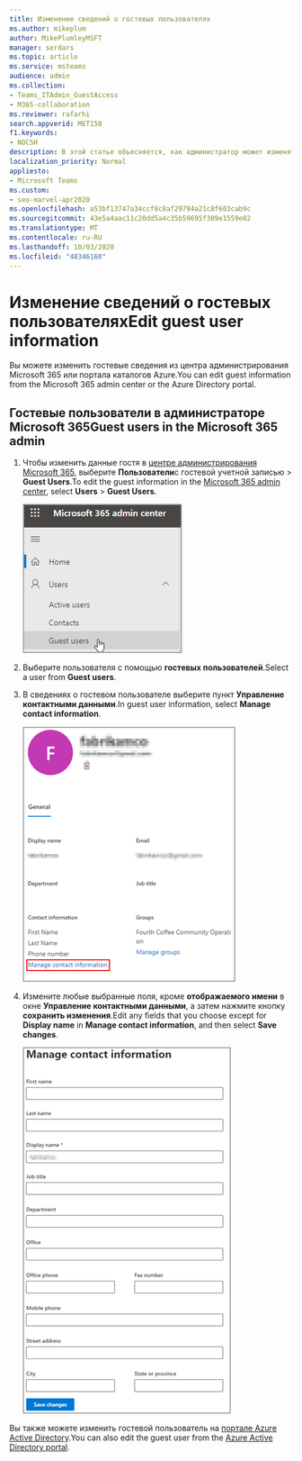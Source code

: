 ```yaml
---
title: Изменение сведений о гостевых пользователях
ms.author: mikeplum
author: MikePlumleyMSFT
manager: serdars
ms.topic: article
ms.service: msteams
audience: admin
ms.collection:
- Teams_ITAdmin_GuestAccess
- M365-collaboration
ms.reviewer: rafarhi
search.appverid: MET150
f1.keywords:
- NOCSH
description: В этой статье объясняется, как администратор может изменять сведения о гостевых пользователях на портале Azure Active Directory.
localization_priority: Normal
appliesto:
- Microsoft Teams
ms.custom:
- seo-marvel-apr2020
ms.openlocfilehash: a53bf13747a34ccf8c8af29794a21c8f603cab9c
ms.sourcegitcommit: 43e5a4aac11c20dd5a4c35b59695f309e1559e82
ms.translationtype: MT
ms.contentlocale: ru-RU
ms.lasthandoff: 10/03/2020
ms.locfileid: "48346160"
---
```

# <a name="edit-guest-user-information"></a><span data-ttu-id="d5709-103">Изменение сведений о гостевых пользователях</span><span class="sxs-lookup"><span data-stu-id="d5709-103">Edit guest user information</span></span>

<span data-ttu-id="d5709-104">Вы можете изменить гостевые сведения из центра администрирования Microsoft 365 или портала каталогов Azure.</span><span class="sxs-lookup"><span data-stu-id="d5709-104">You can edit guest information from the Microsoft 365 admin center or the Azure Directory portal.</span></span>

## <a name="guest-users-in-the-microsoft-365-admin"></a><span data-ttu-id="d5709-105">Гостевые пользователи в администраторе Microsoft 365</span><span class="sxs-lookup"><span data-stu-id="d5709-105">Guest users in the Microsoft 365 admin</span></span>

1. <span data-ttu-id="d5709-106">Чтобы изменить данные гостя в [центре администрирования Microsoft 365](https://admin.microsoft.com), выберите **Пользователи**с гостевой учетной записью  >  **Guest Users**.</span><span class="sxs-lookup"><span data-stu-id="d5709-106">To edit the guest information in the [Microsoft 365 admin center](https://admin.microsoft.com), select **Users** > **Guest Users**.</span></span>

   ![Редактируемые сведения о гостевом пользователе](media/access-guest-user.png)

2. <span data-ttu-id="d5709-108">Выберите пользователя с помощью **гостевых пользователей**.</span><span class="sxs-lookup"><span data-stu-id="d5709-108">Select a user from **Guest users**.</span></span>

3. <span data-ttu-id="d5709-109">В сведениях о гостевом пользователе выберите пункт **Управление контактными данными**.</span><span class="sxs-lookup"><span data-stu-id="d5709-109">In guest user information, select **Manage contact information**.</span></span>

   ![<span data-ttu-id="d5709-110">Управление контактными данными</span><span class="sxs-lookup"><span data-stu-id="d5709-110">Manage contact information</span></span> ](media/guest-user-data1.png)

4. <span data-ttu-id="d5709-111">Измените любые выбранные поля, кроме **отображаемого имени** в окне **Управление контактными данными**, а затем нажмите кнопку **сохранить изменения**.</span><span class="sxs-lookup"><span data-stu-id="d5709-111">Edit any fields that you choose except for **Display name** in **Manage contact information**, and then select **Save changes**.</span></span>

   ![Изменение контактных данных пользователя гостя](media/manage-guest-contact.png)

<span data-ttu-id="d5709-113">Вы также можете изменить гостевой пользователь на [портале Azure Active Directory](https://aad.portal.azure.com/#blade/Microsoft_AAD_IAM/UsersManagementMenuBlade/MsGraphUsers).</span><span class="sxs-lookup"><span data-stu-id="d5709-113">You can also edit the guest user from the [Azure Active Directory portal](https://aad.portal.azure.com/#blade/Microsoft_AAD_IAM/UsersManagementMenuBlade/MsGraphUsers).</span></span>
